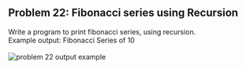## Problem 22: Fibonacci series using Recursion

Write a program to print fibonacci series, using recursion.
<br> Example output: Fibonacci Series of 10
<br><br> <img src = "problem21.png" alt = "problem 22 output example">
